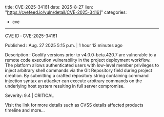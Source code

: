  
title: CVE-2025-34161
date: 2025-8-27
lien: "https://cvefeed.io/vuln/detail/CVE-2025-34161"
categories:
  - cve
---

CVE ID : CVE-2025-34161

Published :  Aug. 27
2025
5:15 p.m. | 1 hour
12 minutes ago

Description : Coolify versions prior to v4.0.0-beta.420.7 are vulnerable to a remote code execution vulnerability in the project deployment workflow. The platform allows authenticated users
with low-level member privileges
to inject arbitrary shell commands via the Git Repository field during project creation. By submitting a crafted repository string containing command injection syntax
an attacker can execute arbitrary commands on the underlying host system
resulting in full server compromise.

Severity: 9.4 | CRITICAL

Visit the link for more details
such as CVSS details
affected products
timeline
and more...
